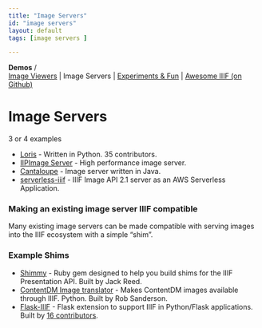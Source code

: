 ```yaml
---
title: "Image Servers"
id: "image servers"
layout: default
tags: [image servers ]

---
```





**Demos** /  \
<span style="text-decoration:underline;">Image Viewers</span> | Image Servers | <span style="text-decoration:underline;">Experiments & Fun</span> | <span style="text-decoration:underline;">Awesome IIIF (on Github)</span>


# Image Servers

3 or 4 examples



*   [Loris](https://github.com/loris-imageserver/loris) - Written in Python. 35 contributors.
*   [IIPImage Server](http://iipimage.sourceforge.net/documentation/server/) - High performance image server.
*   [Cantaloupe](https://cantaloupe-project.github.io/) - Image server written in Java.
*   [serverless-iiif](https://github.com/nulib/serverless-iiif) - IIIF Image API 2.1 server as an AWS Serverless Application.


### Making an existing image server IIIF compatible

Many existing image servers can be made compatible with serving images into the IIIF ecosystem with a simple “shim”.


### Example Shims



*   [Shimmy](https://github.com/mejackreed/shimmy) - Ruby gem designed to help you build shims for the IIIF Presentation API. Built by Jack Reed.
*   [ContentDM Image translator](https://github.com/azaroth42/pi3f/tree/master/shims/ContentDM) - Makes ContentDM images available through IIIF. Python. Built by Rob Sanderson.
*   [Flask-IIIF](https://github.com/inveniosoftware/flask-iiif) - Flask extension to support IIIF in Python/Flask applications. Built by [16 contributors](https://github.com/inveniosoftware/flask-iiif/graphs/contributors).
